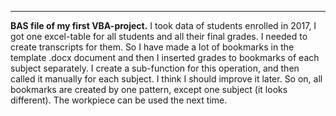 ------------

**BAS file of my first VBA-project.**
I took data of students enrolled in 2017, I got one excel-table for all students and all their final grades. I needed to create transcripts for them. So I have made a lot of bookmarks in the template .docx document and then I inserted grades to bookmarks of each subject separately. I create a sub-function for this operation, and then called it manually for each subject. I think I should improve it later.
So on, all bookmarks are created by one pattern, except one subject (it looks different). The workpiece can be used the next time.